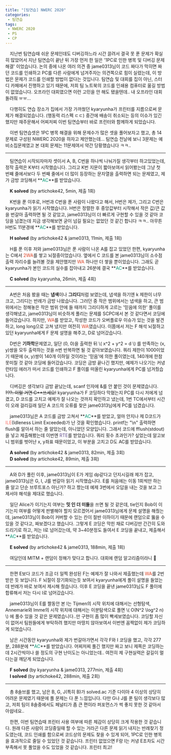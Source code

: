 ```yaml
---
title: "[팀연습] NWERC 2020"
categories:
 - 팀연습
tags:
 - NWERC 2020
 - PS
 - CP
---
```


　지난번 팀연습때 쉬운 문제인데도 디버깅하느라 시간 끌려서 결국 못 푼 문제가 확실히 많았어서 지난 팀연습이 끝난 뒤 가장 먼저 한 일은 '1PC로 인한 병목 및 디버깅 문제 해결' 이었습니다. 논의 중에 나온 여러 의견 중 jame0313님이 코드 짜다가 막히면 짜던 코드를 인쇄하고 PC를 다른 사람에게 넘겨주자는 의견쪽으로 힘이 실렸는데, 이 방법은 문제가 코드를 인쇄할 방법이 없다는 것입니다. 팀연습 및 대회를 집이 아닌, 스터디 카페에서 진행하고 있기 때문에, 저희 팀 노트북의 코드를 인쇄용 컴퓨터로 옮길 방법이 없었습니다. 오프라인 대회였으면 이런 고민을 안 해도 됐을텐데.. 내 오프라인 대회 돌려줘 ㅠㅠ...

　다행히도 연습 장소가 집에서 가장 가까웠던 kyaryunha가 프린터를 지름으로써 문제가 해결되었습니다. (행동력 리스펙 ㄷㄷ) 중간에 배송이 취소되는 등의 이슈가 있긴 했지만 재주문해서 어찌저찌 이번 팀연습부터 바로 프린터와 함께하게 되었습니다.

　이번 팀연습셋은 1PC 병목 해결을 위해 문제수가 많은 셋을 풀어보자고 했고, 총 14문제로 구성된 NWERC 2020을 하자고 제안했는데... 팀연습 전날에 보니 3문제는 예비소집문제였고 본 대회 문제는 11문제여서 약간 당황했습니다 ㅋㅋ..
<hr/>

　팀연습이 시작되자마자 셋이서 A, B, C번을 하나씩 나눠가질 생각부터 하고있었는데, 정작 출력은 K부터 시작했습니다. 그리고 K번 지문이 짧아보여서 읽어봤는데 그냥 첫 번째 줄에서보다 두 번째 줄에서 더 많이 등장하는 문자열을 출력하면 되는 문제였고, 제가 금방 코딩해서 **<font color='#009874'>AC</font>**를 받았습니다.

　**K solved** (by artichoke42, 5min, 제출 1회)

　K번을 푼 이후로, H번과 C번을 푼 사람이 나왔다고 해서, H번은 제가, 그리고 C번은 kyaryunha가 읽기 시작했습니다. H번은 정렬한 후 중앙값부터 시작해서 작은 값/큰 값을 번갈아 출력하면 될 것 같았고, jame0313님이 더 빠르게 구현할 수 있을 것 같아 코딩을 넘겼는데 지금 생각해보면 굳이 넘길 필요는 없었던 것 같긴 합니다 ㅋㅋ.. 아무튼 H번도 11분경에 **<font color='#009874'>AC</font>**를 받았습니다.

　**H solved** (by artichoke42 & jame0313, 11min, 제출 1회)

　H를 푼 이후 저와 jame0313님은 푼 사람이 나온 A를 잡고 있었던 한편, kyaryunha는 C에서 <font color='#dd4124'>2WA</font>를 쌓고 뇌절중이었습니다. 옆에서 C 코드를 본 jame0313님이 소수점 출력 자리수를 늘려볼 것을 제안했지만 <font color='#dd4124'>WA</font> 하나만 더 쌓을 뿐이었습니다. 그래도 곧 kyaryunha가 본인 코드의 실수를 잡아내고 26분에 결국 **<font color='#009874'>AC</font>**를 받았습니다.

　**C solved** (by kyaryunha, 26min, 제출 4회)
<hr/>

　A번은 처음 봤을 때는 **냅색**이나 **그리디**처럼 보였는데, 냅색을 하기엔 k 제한이 너무 크고, 그리디는 반례가 금방 나왔습니다. 그러던 중 작은 범위에서는 냅색을 하고, 큰 범위에서는 정해놓은 작은 범위 안에 들 때까지 그리디하게 고르는 '믿음에 의한' 풀이를 생각해냈고, jame0313님이 비슷하게 풀리는 문제를 SCPC에서 본 것 같다면서 코딩에 들어갔습니다. 하지만, <font color='#dd4124'>WA</font>를 받았고, 작성한 코드가 오버플로우 이슈가 있는 것을 발견하고, long long으로 고쳐 냈지만 여전히 <font color='#dd4124'>WA</font>였습니다. 이쯤에서 저는 F 해석 뇌절하고 있던 kyaryunha에게 F 문제 설명을 해주고, D로 넘어갔습니다.

　D번은 **기하학**문제였고, 일단 (0, 0)을 출력한 뒤 \\( x^2 + y^2 = d \\) 를 만족하는 (x, y)쌍을 모두 출력하는 것을 n번 반복하면 될 것 같아보였습니다. 쿼리 제한이 1000이었기 때문에 (x, y)쌍이 140개 이하일 것이라는 '믿음'에 의한 풀이였는데, 140개에 한참 못미칠 것 같아 코딩에 들어갔습니다. 코딩은 금방 끝나긴 했지만, 예제가 나오기는 커녕 런타임 에러가 떠서 코드를 인쇄하고 F 풀이를 떠올린 kyaryunha에게 PC를 넘겨줬습니다.

　디버깅은 생각보다 금방 끝났는데, scanf 인자에 &를 안 붙인 것이 문제였습니다. ~~???: 이럴 거면 C++쓰세요!~~ kyaryunha가 F 코딩하다 막혔는지 PC를 다시 저에게 넘겼고, D 코드를 고치고 예제가 잘 나오는 것까지 확인하고 냈는데, 1번 TC에서부터 시간이 오래 걸리길래 일단 A 코드의 오류를 찾은 jame0313님에게 PC를 넘겼습니다. 

　jame0313님은 A 코드를 금방 고쳐서 **<font color='#009874'>AC</font>**를 받았고, 얼마 안지나 제 D코드가 <font color='fa7268'>ILE</font>(Idleness Limit Exceeded)가 난 것을 확인했습니다. printf는 "\n" 출력하면 flush를 알아서 하는 줄 알았는데, 아니었던 모양입니다. 그래서 코드에 fflush(stdout)을 넣고 제출해봤는데 이번엔 <font color='#5f4b8b'>RTE</font>를 받았습니다. 쿼리 횟수 초과인가? 싶었는데 알고보니 범위를 벗어난 x, y좌표 때문이었고, 이 부분을 고치고 D도 AC를 받았습니다.

　**A solved** (by artichoke42 & jame0313, 82min, 제출 3회)  
　**D solved** (by artichoke42, 89min, 제출 3회)
<hr/>

　A와 D가 풀린 이후, jame0313님이 E가 게임 dp같다고 던지시길래 제가 잡고, jame0313님은 G, I, J를 번갈아 읽기 시작했습니다. E를 처음에는 이동 1회씩만 하는 줄 알고 단순 브루트포스 아닌가? 하고 짰는데 예제 3번에서 오답을 내는 것을 보고 그제서야 해석을 제대로 했습니다.

　일단 Alice가 이기는지 여부는 **밋 인 더 미들**을 쓰면 될 것 같은데, tie인지 Bob이 이기는지 여부를 어떻게 판별해야 할지 모르겠어서 jame0313님에게 문제 설명을 해줬는데, jame0313님이 Bob이 커버할 수 있는 칸이 절반 이하이기 때문에 랜덤으로 뚫을 수 있을 것 같다고, 짜보겠다고 했습니다. 그렇게 E 코딩은 막힌 채로 디버깅만 간간히 도와드리기로 하고, 저는 I로 넘어갔는데, 약 3~40분정도 들여서 E 코딩을 끝내고, 제출해서 **<font color='#009874'>AC</font>**를 받았습니다.

　**E solved** (by artichoke42 & jame0313, 188min, 제출 1회)

　여담인데 MITM + 랜덤이 정해가 맞다고 합니다. 대회에 랜덤 알고리즘이라니 :thinking:
<hr/>

　한편 E보다 코드가 조금 더 일찍 완성된 F는 예제가 잘 나와서 제출했는데 <font color='#dd4124'>WA</font>를 2번 받은 듯 보입니다. F 뇌절이 장기화되는듯 보여서 kyaryunha에게 풀이 설명을 들었는데 반례가 바로 보여서 제시해 줬습니다. 이후 E 코딩을 끝낸 jame0313님도 F 풀이에 합류해서 저는 다시 I로 넘어갔습니다.

　jame0313님이 E를 짤동안 본 I는 Tijmen의 시작 위치에 대해서는 선형탐색, Annemarie와 Imme의 시작 위치에 대해서는 이분탐색으로 풀면 \\( O(N^2 \log^2 n) \\) 에 풀수 있을 것 같은 문제였습니다..만 구현이 좀 많이 빡세보였습니다. 코딩할 자신이 없어서 팀원들에게 부탁하려 했지만 마땅치 않아보여서 이번엔 꼼짝없이 제가 코딩하게 되었습니다.

　남은 시간동안 kyaryunha와 제가 번갈아가면서 각각 F와 I 코딩을 했고, 각각 277분, 288분에 **<font color='#009874'>AC</font>**를 받았습니다. 어찌저찌 풀긴 했지만 짜고 보니 제쪽은 코딩하는데 2시간씩이나 쓸 정도의 구현 난이도는 아니었는데.. 여전히 제 구현실력은 갈길이 멀다는걸 깨닫게 되었습니다.

　**F solved** (by kyaryunha & jame0313, 277min, 제출 4회)  
　**I solved** (by artichoke42, 288min, 제출 2회)
<hr/>

　총 8솔브를 했고, 남은 B, G, J(특히 B)가 solved.ac 기준 다이아 4 이상의 상당히 어려운 문제였기 때문에 풀 문제는 다 푼 느낌입니다. 다만 G나 J를 푼 팀이 생각보다 많고, 저희 팀이 8솔중에서도 페널티가 좀 큰 편이라 퍼포먼스가 썩 좋지 못한 것 같아서 아쉽네요.. 

　한편, 이번 팀연습때 프린터 사용 여부에 따른 체감이 상당히 크게 작용한 것 같습니다. 원래 다른 사람이 코딩중일때 할 수 있는 거라곤 다른 문제 읽기 내지는 반례찾기 정도였는데, 코드 인쇄를 함으로써 코드상의 문제도 찾을 수 있게 되어, 1PC로 인한 병목을 효과적으로 줄일 수 있었던 것 같습니다. 프린터 없었으면 F랑 I는 커녕 E조차도 시간 부족해서 못 풀었을 수도 있었을 것 같습니다. 프린터 최고!